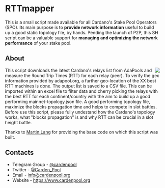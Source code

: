 # RTTmapper
This is a small script made available for all Cardano's Stake Pool Operators (SPO). Its main purpose is to **provide network information** useful to build up a good static topology file, by hands. Pending the launch of P2P, this SH script can be a valuable support for **managing and optimizing the network performance** of your stake pool.

## About
<img src="https://www.cardenpool.org/wp-content/uploads/2021/12/mesh_topology.gif" align="right" border=0>
This script downloads the latest Cardano's relays list from AdaPools and measure the Round Trip Times (RTT) for each relay (peer). To verify the geo information provided by adapool.org, a further geo-location of the XX best RTT machines is done. The output list is saved to a CSV file. This can be imported within an excel file to filter data and cherry picking the relays with the best RTT for each continent/country with the aim to build up a good performing mainnet-topology.json file. A good performing topology file, maximize the blocks propagation time and helps to compete in slot battles. Before use this script, please fully undestand how the Cardano's topology works, what "blocks propagation" is and why RTT can be crucial in a slot height battle.

Thanks to [Martin Lang](https://github.com/gitmachtl/scripts) for providing the base code on which this script was built.

## Contacts

* Telegram Group - [@cardenpool](https://t.me/cardenpool)<br>
* Twitter - [@Carden_Pool](https://twitter.com/Carden_Pool)<br>
* Email - info@cardenpool.org<br>
* Website - https://www.cardenpool.org
